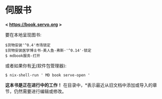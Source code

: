 伺服书
==============

**< https://book.servo.org >**

要在本地呈现图书:

```嘘
$货物安装'^0.4'市场锁定
$货物安装医学博士书-美人鱼-弗斯·'^0.14'-锁定
$ mdbook服务-打开
```

或者如果你有[无](https://nixos.org/download/)(软件包管理器):

```嘘
$ nix-shell-run ' MD book serve-open '
```

**这本书是正在进行中的工作！**
在目录中，*表示最近从旧文档中添加或导入的章节，仍然需要进行编辑或修改。
